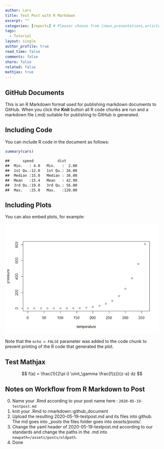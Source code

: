 ```yaml
---
author: Lars
title: Test Post with R Markdown
excerpt: ""
categories: [reports] # Pleaser choose from [news,presentations,articles,projects,reports]
tags:
  - Tutorial
layout: single
author_profile: true
read_time: false
comments: false
share: false
related: false
mathjax: true
---
```


## GitHub Documents

This is an R Markdown format used for publishing markdown documents to
GitHub. When you click the **Knit** button all R code chunks are run and
a markdown file (.md) suitable for publishing to GitHub is generated.

## Including Code

You can include R code in the document as follows:

``` r
summary(cars)
```

    ##      speed           dist       
    ##  Min.   : 4.0   Min.   :  2.00  
    ##  1st Qu.:12.0   1st Qu.: 26.00  
    ##  Median :15.0   Median : 36.00  
    ##  Mean   :15.4   Mean   : 42.98  
    ##  3rd Qu.:19.0   3rd Qu.: 56.00  
    ##  Max.   :25.0   Max.   :120.00

## Including Plots

You can also embed plots, for example:

![GGPLOT Output](/assets/posts/2020-05-19-testpost_files/figure-gfm/pressure-1.png)<!-- -->

Note that the `echo = FALSE` parameter was added to the code chunk to
prevent printing of the R code that generated the plot.

## Test Mathjax

$$ f(a) = \frac{1}{2\pi i} \oint_\gamma \frac{f(z)}{z-a} dz $$

## Notes on Workflow from R Markdown to Post

0. Name your .Rmd according to your post name here : `2020-05-19-testpost.md`
1. knit your .Rmd to rmarkdown::github_document 
2. Upload the resulting 2020-05-19-testpost.md and its files into github. The md goes into *_posts* the files folder goes into *assets/posts/*.
3. Change the yaml header of 2020-05-19-testpost.md according to our standards and change the paths in the .md into `newpath=/assets/posts/oldpath`.
4. Done
